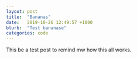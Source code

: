 ```yaml
---
layout: post
title:  "Bananas"
date:   2019-10-26 12:49:57 +1000
blurb:  "Test bananase"
categories: code
---
```


This be a test post to remind mw how this all works. 
